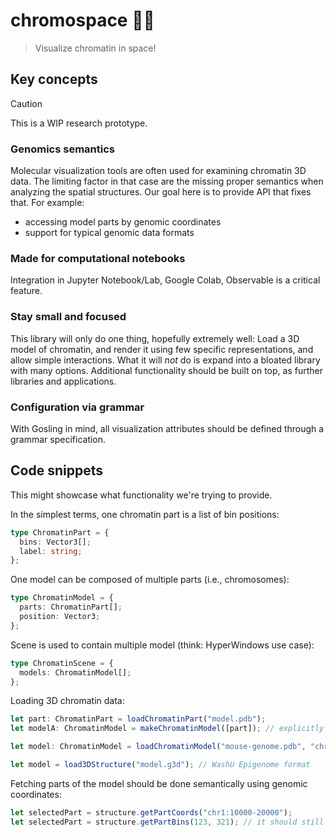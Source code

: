 # chromospace 🧬🚀

> Visualize chromatin in space!

## Key concepts

> [!CAUTION]
> This is a WIP research prototype.

### Genomics semantics

Molecular visualization tools are often used for examining chromatin 3D data. The limiting factor in that case are the missing proper semantics when analyzing the spatial structures. Our goal here is to provide API that fixes that. For example:

- accessing model parts by genomic coordinates
- support for typical genomic data formats

### Made for computational notebooks

Integration in Jupyter Notebook/Lab, Google Colab, Observable is a critical feature.

### Stay small and focused

This library will only do one thing, hopefully extremely well: Load a 3D model of chromatin, and render it using few specific representations, and allow simple interactions. What it will _not_ do is expand into a bloated library with many options. Additional functionality should be built on top, as further libraries and applications.

### Configuration via grammar

With Gosling in mind, all visualization attributes should be defined through a grammar specification.

## Code snippets

This might showcase what functionality we're trying to provide.

In the simplest terms, one chromatin part is a list of bin positions:

```typescript
type ChromatinPart = {
  bins: Vector3[];
  label: string;
};
```

One model can be composed of multiple parts (i.e., chromosomes):

```typescript
type ChromatinModel = {
  parts: ChromatinPart[];
  position: Vector3;
};
```

Scene is used to contain multiple model (think: HyperWindows use case):

```typescript
type ChromatinScene = {
  models: ChromatinModel[];
};
```

Loading 3D chromatin data:

```typescript
let part: ChromatinPart = loadChromatinPart("model.pdb");
let modelA: ChromatinModel = makeChromatinModel([part]); // explicitly make a model from just a single part

let model: ChromatinModel = loadChromatinModel("mouse-genome.pdb", "chromosomes.csv); // with information about chromosome segmentation for the 3D model

let model = load3DStructure("model.g3d"); // WashU Epigenome format
```

Fetching parts of the model should be done semantically using genomic coordinates:

```typescript
let selectedPart = structure.getPartCoords("chr1:10000-20000");
let selectedPart = structure.getPartBins(123, 321); // it should still be possible to fetch directly by bin indices
```
